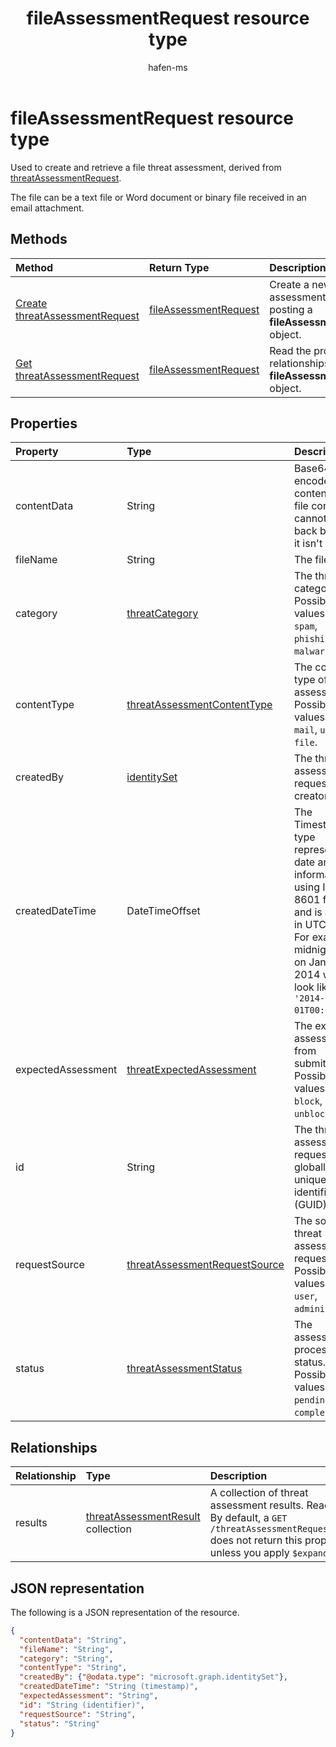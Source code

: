 ﻿---
title: "fileAssessmentRequest resource type"
description: "Used to create and retrieve a file threat assessment."
localization_priority: Normal
author: "hafen-ms"
ms.prod: "microsoft-identity-platform"
doc_type: "resourcePageType"
---

# fileAssessmentRequest resource type

Used to create and retrieve a file threat assessment, derived from [threatAssessmentRequest](threatAssessmentRequest.md).

The file can be a text file or Word document or binary file received in an email attachment.

## Methods

| Method                                                                                          | Return Type                                       | Description                                                                         |
| :---------------------------------------------------------------------------------------------- | :------------------------------------------------ | :---------------------------------------------------------------------------------- |
| [Create threatAssessmentRequest](../api/informationprotection-post-threatassessmentrequests.md) | [fileAssessmentRequest](fileAssessmentRequest.md) | Create a new file assessment request by posting a **fileAssessmentRequest** object. |
| [Get threatAssessmentRequest](../api/threatassessmentrequest-get.md)                            | [fileAssessmentRequest](fileassessmentrequest.md) | Read the properties and relationships of a **fileAssessmentRequest** object.        |

## Properties

| Property           | Type                                                                           | Description                                                                                                                                                                                       |
| :----------------- | :----------------------------------------------------------------------------- | :------------------------------------------------------------------------------------------------------------------------------------------------------------------------------------------------ |
| contentData        | String                                                                         | Base64 encoded file content. The file content cannot fetch back because it isn't stored.                                                                                                          |
| fileName           | String                                                                         | The file name.                                                                                                                                                                                    |
| category           | [threatCategory](enums.md#threatcategory-values)                               | The threat category. Possible values are: `spam`, `phishing`, `malware`.                                                                                                                          |
| contentType        | [threatAssessmentContentType](enums.md#threatassessmentcontenttype-values)     | The content type of threat assessment. Possible values are: `mail`, `url`, `file`.                                                                                                                |
| createdBy          | [identitySet](identityset.md)                                                  | The threat assessment request creator.                                                                                                                                                            |
| createdDateTime    | DateTimeOffset                                                                 | The Timestamp type represents date and time information using ISO 8601 format and is always in UTC time. For example, midnight UTC on Jan 1, 2014 would look like this: `'2014-01-01T00:00:00Z'`. |
| expectedAssessment | [threatExpectedAssessment](enums.md#threatexpectedassessment-values)           | The expected assessment from submitter. Possible values are: `block`, `unblock`.                                                                                                                  |
| id                 | String                                                                         | The threat assessment request ID is a globally unique identifier (GUID).                                                                                                                          |
| requestSource      | [threatAssessmentRequestSource](enums.md#threatassessmentrequestsource-values) | The source of threat assessment request. Possible values are: `user`, `administrator`.                                                                                                            |
| status             | [threatAssessmentStatus](enums.md#threatassessmentstatus-values)               | The assessment process status. Possible values are: `pending`, `completed`.                                                                                                                       |

## Relationships

| Relationship | Type                                                           | Description                                                                                                                                                              |
| :----------- | :------------------------------------------------------------- | :----------------------------------------------------------------------------------------------------------------------------------------------------------------------- |
| results      | [threatAssessmentResult](threatassessmentresult.md) collection | A collection of threat assessment results. Read-only. By default, a `GET /threatAssessmentRequests/{id}` does not return this property unless you apply `$expand` on it. |

## JSON representation

The following is a JSON representation of the resource.

<!-- {
  "blockType": "resource",
  "optionalProperties": [

  ],
  "@odata.type": "microsoft.graph.fileAssessmentRequest",
  "baseType": "",
  "keyProperty": "id"
}-->

```json
{
  "contentData": "String",
  "fileName": "String",
  "category": "String",
  "contentType": "String",
  "createdBy": {"@odata.type": "microsoft.graph.identitySet"},
  "createdDateTime": "String (timestamp)",
  "expectedAssessment": "String",
  "id": "String (identifier)",
  "requestSource": "String",
  "status": "String"
}
```

<!-- uuid: 16cd6b66-4b1a-43a1-adaf-3a886856ed98
2019-02-04 14:57:30 UTC -->

<!-- {
  "type": "#page.annotation",
  "description": "fileAssessmentRequest resource",
  "keywords": "",
  "section": "documentation",
  "tocPath": ""
}-->
